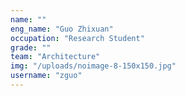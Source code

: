 ```yaml
---
name: ""
eng_name: "Guo Zhixuan"
occupation: "Research Student"
grade: ""
team: "Architecture"
img: "/uploads/noimage-8-150x150.jpg"
username: "zguo"
---
```

